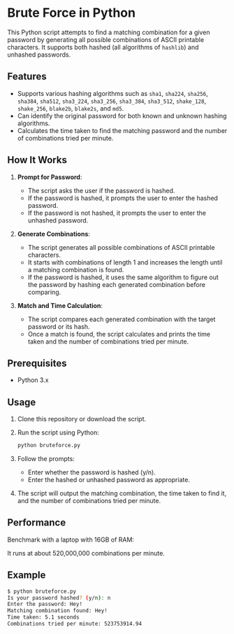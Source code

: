 # Brute Force in Python

This Python script attempts to find a matching combination for a given password by generating all possible combinations of ASCII printable characters. It supports both hashed (all algorithms of `hashlib`) and unhashed passwords.

## Features

- Supports various hashing algorithms such as `sha1`, `sha224`, `sha256`, `sha384`, `sha512`, `sha3_224`, `sha3_256`, `sha3_384`, `sha3_512`, `shake_128`, `shake_256`, `blake2b`, `blake2s`, and `md5`.
- Can identify the original password for both known and unknown hashing algorithms.
- Calculates the time taken to find the matching password and the number of combinations tried per minute.

## How It Works

1. **Prompt for Password**:
   - The script asks the user if the password is hashed.
   - If the password is hashed, it prompts the user to enter the hashed password.
   - If the password is not hashed, it prompts the user to enter the unhashed password.

2. **Generate Combinations**:
   - The script generates all possible combinations of ASCII printable characters.
   - It starts with combinations of length 1 and increases the length until a matching combination is found.
   - If the password is hashed, it uses the same algorithm to figure out the password by hashing each generated combination before comparing.

3. **Match and Time Calculation**:
   - The script compares each generated combination with the target password or its hash.
   - Once a match is found, the script calculates and prints the time taken and the number of combinations tried per minute.

## Prerequisites

- Python 3.x

## Usage

1. Clone this repository or download the script.
2. Run the script using Python:

    ```bash
    python bruteforce.py
    ```

3. Follow the prompts:
    - Enter whether the password is hashed (y/n).
    - Enter the hashed or unhashed password as appropriate.

4. The script will output the matching combination, the time taken to find it, and the number of combinations tried per minute.

## Performance

Benchmark with a laptop with 16GB of RAM:

It runs at about 520,000,000 combinations per minute.

## Example

```bash
$ python bruteforce.py
Is your password hashed? (y/n): n
Enter the password: Hey!
Matching combination found: Hey!
Time taken: 5.1 seconds
Combinations tried per minute: 523753914.94
```